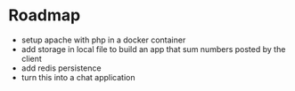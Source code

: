 # Roadmap

* setup apache with php in a docker container
* add storage in local file to build an app that sum numbers posted by the client
* add redis persistence
* turn this into a chat application
